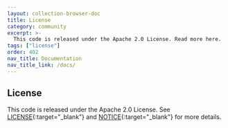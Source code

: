 ```yaml
---
layout: collection-browser-doc
title: License
category: community
excerpt: >-
  This code is released under the Apache 2.0 License. Read more here.
tags: ["license"]
order: 402
nav_title: Documentation
nav_title_link: /docs/
---
```


## License

This code is released under the Apache 2.0 License. See [LICENSE](https://github.com/chrisbsmith/terratest/blob/master/LICENSE){:target="_blank"} and [NOTICE](https://github.com/chrisbsmith/terratest/blob/master/NOTICE){:target="_blank"} for more details.
